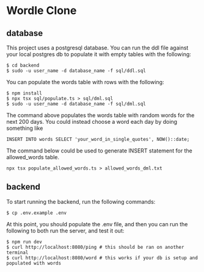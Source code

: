 # Wordle Clone

## database
This project uses a postgresql database. You can run the ddl file against your
local postgres db to populate it with empty tables with the following:
```
$ cd backend 
$ sudo -u user_name -d database_name -f sql/ddl.sql
```

You can populate the words table with rows with the following:
```
$ npm install
$ npx tsx sql/populate.ts > sql/dml.sql
$ sudo -u user_name -d database_name -f sql/dml.sql
```
The command above populates the words table with random words for the next
200 days. You could instead choose a word each day by doing something like
```
INSERT INTO words SELECT 'your_word_in_single_quotes', NOW()::date;
```
The command below could be used to generate INSERT statement for the allowed_words
table.
```
npx tsx populate_allowed_words.ts > allowed_words_dml.txt
```

## backend
To start running the backend, run the following commands: 
```
$ cp .env.example .env
```
At this point, you should populate the .env file, and then you can run the following
to both run the server, and test it out:
```
$ npm run dev
$ curl http://localhost:8080/ping # this should be ran on another terminal
$ curl http://localhost:8080/word # this works if your db is setup and populated with words
```
